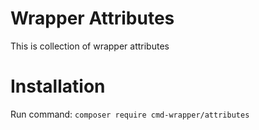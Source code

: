 # Wrapper Attributes

This is collection of wrapper attributes

# Installation

Run command: `composer require cmd-wrapper/attributes`
